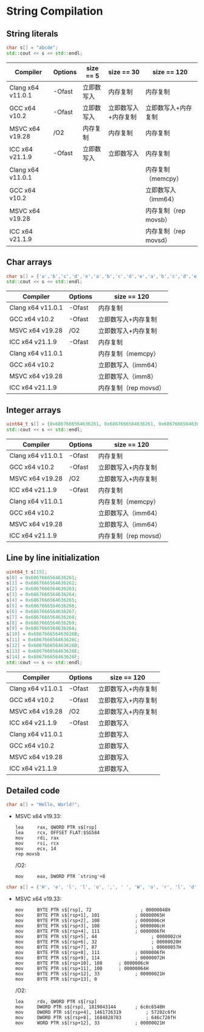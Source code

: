 # String Compilation
## String literals
```cpp
char s[] = "abcde";
std::cout << s << std::endl;
```
Compiler | Options | size == 5 | size == 30 | size == 120
--- | --- | --- | --- | ---
Clang x64 v11.0.1 | -Ofast | 立即数写入 | 内存复制 | 内存复制
GCC x64 v10.2 | -Ofast | 立即数写入 | 立即数写入+内存复制 | 立即数写入+内存复制
MSVC x64 v19.28 | /O2 | 内存复制 | 内存复制 | 内存复制
ICC x64 v21.1.9 | -Ofast | 立即数写入 | 立即数写入 | 内存复制
Clang x64 v11.0.1 | | | | 内存复制（memcpy）
GCC x64 v10.2 | | | | 立即数写入（imm64）
MSVC x64 v19.28 | | | | 内存复制（rep movsb）
ICC x64 v21.1.9 | |  | | 内存复制（rep movsd）

## Char arrays
```cpp
char s[] = {'a','b','c','d','e','a','b','c','d','e','a','b','c','d','e','a','b','c','d','e','a','b','c','d','e','a','b','c','d','e','a','b','c','d','e','a','b','c','d','e','a','b','c','d','e','a','b','c','d','e','a','b','c','d','e','a','b','c','d','e','a','b','c','d','e','a','b','c','d','e','a','b','c','d','e','a','b','c','d','e','a','b','c','d','e','a','b','c','d','e','a','b','c','d','e','a','b','c','d','e','a','b','c','d','e','a','b','c','d','e','a','b','c','d','e','a','b','c','d','e'};
std::cout << s << std::endl;
```
Compiler | Options | size == 120
--- | --- | ---
Clang x64 v11.0.1 | -Ofast | 内存复制
GCC x64 v10.2 | -Ofast | 立即数写入+内存复制
MSVC x64 v19.28 | /O2 | 立即数写入+内存复制
ICC x64 v21.1.9 | -Ofast | 内存复制
Clang x64 v11.0.1 | | 内存复制（memcpy）
GCC x64 v10.2 | | 立即数写入（imm64）
MSVC x64 v19.28 | | 立即数写入（imm8）
ICC x64 v21.1.9 | | 内存复制（rep movsd）

## Integer arrays
```cpp
uint64_t s[] = {0x6867666564636261, 0x6867666564636261, 0x6867666564636261, 0x6867666564636261, 0x6867666564636261, 0x6867666564636261, 0x6867666564636261, 0x6867666564636261, 0x6867666564636261, 0x6867666564636261, 0x6867666564636261, 0x6867666564636261, 0x6867666564636261, 0x6867666564636261, 0x6867666564636261};
std::cout << s << std::endl;
```
Compiler | Options | size == 120
--- | --- | ---
Clang x64 v11.0.1 | -Ofast | 内存复制
GCC x64 v10.2 | -Ofast | 立即数写入+内存复制
MSVC x64 v19.28 | /O2 | 立即数写入+内存复制
ICC x64 v21.1.9 | -Ofast | 内存复制
Clang x64 v11.0.1 | | 内存复制（memcpy）
GCC x64 v10.2 | | 立即数写入（imm64）
MSVC x64 v19.28 | | 立即数写入（imm64）
ICC x64 v21.1.9 | | 内存复制（rep movsd）

## Line by line initialization
```cpp
uint64_t s[15];
s[0] = 0x6867666564636261;
s[1] = 0x6867666564636262;
s[2] = 0x6867666564636263;
s[3] = 0x6867666564636264;
s[4] = 0x6867666564636265;
s[5] = 0x6867666564636266;
s[6] = 0x6867666564636267;
s[7] = 0x6867666564636268;
s[8] = 0x6867666564636269;
s[9] = 0x686766656463626A;
s[10] = 0x686766656463626B;
s[11] = 0x686766656463626C;
s[12] = 0x686766656463626D;
s[13] = 0x686766656463626E;
s[14] = 0x686766656463626F;
std::cout << s << std::endl;
```
Compiler | Options | size == 120
--- | --- | ---
Clang x64 v11.0.1 | -Ofast | 立即数写入+内存复制
GCC x64 v10.2 | -Ofast | 立即数写入+内存复制
MSVC x64 v19.28 | /O2 | 立即数写入+内存复制
ICC x64 v21.1.9 | -Ofast | 立即数写入
Clang x64 v11.0.1 | | 立即数写入
GCC x64 v10.2 | | 立即数写入
MSVC x64 v19.28 | | 立即数写入
ICC x64 v21.1.9 | | 立即数写入

## Detailed code
```c
char s[] = "Hello, World!";
```
- MSVC x64 v19.33:
  ```x86asm
  lea     rax, QWORD PTR s$[rsp]
  lea     rcx, OFFSET FLAT:$SG584
  mov     rdi, rax
  mov     rsi, rcx
  mov     ecx, 14
  rep movsb
  ```
  /O2:
  ```x86asm
  mov     eax, DWORD PTR `string'+8
  ```

```c
char s[] = {'H', 'e', 'l', 'l', 'o', ',', ' ', 'W', 'o', 'r', 'l', 'd', '!', '\0'};
```
- MSVC x64 v19.33:
  ```x86asm
  mov     BYTE PTR s$[rsp], 72                  ; 00000048H
  mov     BYTE PTR s$[rsp+1], 101             ; 00000065H
  mov     BYTE PTR s$[rsp+2], 108             ; 0000006cH
  mov     BYTE PTR s$[rsp+3], 108             ; 0000006cH
  mov     BYTE PTR s$[rsp+4], 111             ; 0000006fH
  mov     BYTE PTR s$[rsp+5], 44                    ; 0000002cH
  mov     BYTE PTR s$[rsp+6], 32                    ; 00000020H
  mov     BYTE PTR s$[rsp+7], 87                    ; 00000057H
  mov     BYTE PTR s$[rsp+8], 111             ; 0000006fH
  mov     BYTE PTR s$[rsp+9], 114             ; 00000072H
  mov     BYTE PTR s$[rsp+10], 108      ; 0000006cH
  mov     BYTE PTR s$[rsp+11], 100      ; 00000064H
  mov     BYTE PTR s$[rsp+12], 33             ; 00000021H
  mov     BYTE PTR s$[rsp+13], 0
  ```
  /O2:
  ```x86asm
  lea     rdx, QWORD PTR s$[rsp]
  mov     DWORD PTR s$[rsp], 1819043144       ; 6c6c6548H
  mov     DWORD PTR s$[rsp+4], 1461726319         ; 57202c6fH
  mov     DWORD PTR s$[rsp+8], 1684828783         ; 646c726fH
  mov     WORD PTR s$[rsp+12], 33             ; 00000021H
  ```
